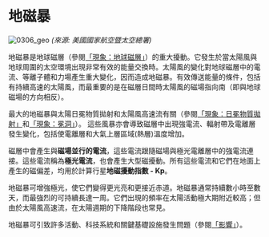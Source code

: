 # 地磁暴

![0306_geo](./static/0306_geo.jpg)
*(來源: 美國國家航空暨太空總署)*

地磁暴是地球磁層（參閱<a href="#/zh_cn/section/phenomena/earth-magnetosphere">「現象：地球磁層」</a>）的重大擾動。它發生於當太陽風與地球周圍的太空環境出現非常有效的能量交換時。太陽風的變化對地球磁層中的電流、等離子體和力場產生重大變化，因而造成地磁暴。有效傳送能量的條件，包括有持續高速的太陽風，而最重要的是在磁層日間時太陽風的磁場指向南（即與地球磁場的方向相反）。

最大的地磁暴與太陽日冕物質拋射和太陽風高速流有關（參閱<a href="#/zh_cn/section/phenomena/coronal-mass-ejections">「現象：日冕物質拋射」</a>和<a href="#/zh_cn/section/phenomena/coronal-holes">「現象：冕洞」</a>）。 這些風暴亦會導致磁層中出現強電流、輻射帶及電離層發生變化，包括使電離層和大氣上層區域(熱層)溫度增加。

磁層中會產生與**磁場並行的電流**，這些電流跟隨磁場與極光電離層中的強電流連接。這些電流稱為**極光電流**，也會產生大型磁擾動。所有這些電流和它們在地面上產生的磁偏差，均用於計算行星**地磁擾動指數 - Kp**。

地磁暴可增強極光，使它們變得更光亮和更接近赤道。地磁暴通常持續數小時至數天，而最強烈的可持續長達一周。它們出現的頻率在太陽活動極大期附近較高；但由於太陽風高速流，在太陽週期的下降階段也常見。

地磁暴可引致許多活動、科技系統和關鍵基礎設施發生問題（參閱[「影響」](#/zh_hk/impacts)）。
